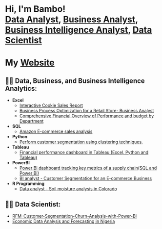 <h1>Hi, I'm Bambo! <br/><a href="https://github.com/olabambodatapro">Data Analyst</a>, <a href="https://github.com/olabambodatapro">Business Analyst</a>, <a href="https://github.com/packagedata">Business Intelligence Analyst</a>, <a href="https://www.linkedin.com/in/olabambooladipo/">Data Scientist</a></h1>
<h1>My <a href="https://olabambodatapro.wixsite.com/bambo-oladipo">Website</a></h1>

<h2>👨‍💻 Data, Business, and Business Intelligence Analytics:</h2>

- <b>Excel</b>
  - [Interactive Cookie Sales Report](https://github.com/olabambodatapro/Excel-Projects/blob/main/Excel%20Interactive%20Dashboard%20for%20porfolio.xlsx)
  - [Business Process Optimization for a Retail Store- Business Analyst](https://github.com/olabambodatapro/Business-Process-Optimization-for-a-Retail-Store-Business-Analyst.git)
  - [Comprehensive Financial Overview of Performance and budget by Department](https://github.com/Olabambodatapro/Comprehensive-Financial-Overview-Performance-Budget-Analysis.git)
- <b>SQL</b>
  - [Amazon E-commerce sales analysis](https://github.com/packagedata/Amazon-E-commerce-sales-analysis--SQL-Data-Analyst.git)
- <b>Python</b>
  - [Perform customer segmentation using clustering techniques.](https://github.com/packagedata/Customer-Segmentation-using-K-Means-Clustering-python---Data-Analyst-.git)
- <b>Tableau</b>
  - [Financial performance dashboard in Tableau (Excel, Python and Tableau)](https://github.com/packagedata/financial-performance-dashboard-in-Tableau-Data-Analyst.git)
- <b>PowerBI</b>
  - [Power BI dashboard tracking key metrics of a supply chain(SQL and Power BI)](https://github.com/packagedata/Power-BI-dashboard-tracking-key-metrics-of-a-supply-chain-Power-BI-Project.git)
  - [BI analyst - Customer Segmentation for an E-commerce Business](https://github.com/packagedata/Customer-Segmentation-for-an-E-commerce-Business-BI-Analyst.git)
- <b>R Programming</b>
  - [Data analyst - Soil moisture analysis in Colorado](https://github.com/packagedata/Soil-moisture-analysis-in-Colorado--R-programming-Data-Analyst.git)
 
<h2>👨‍💻 Data Scientist:</h2>
 
 - [RFM-Customer-Segmentation-Churn-Analysis-with-Power-BI](https://github.com/packagedata/Data-Scientist-RFM-Customer-Segmentation-Churn-Analysis-with-Power-BI.git)
 - [Economic Data Analysis and Forecasting in Nigeria](https://github.com/Olabambodatapro/Exploring-Economic-Indicators-in-Nigeria-.git)
